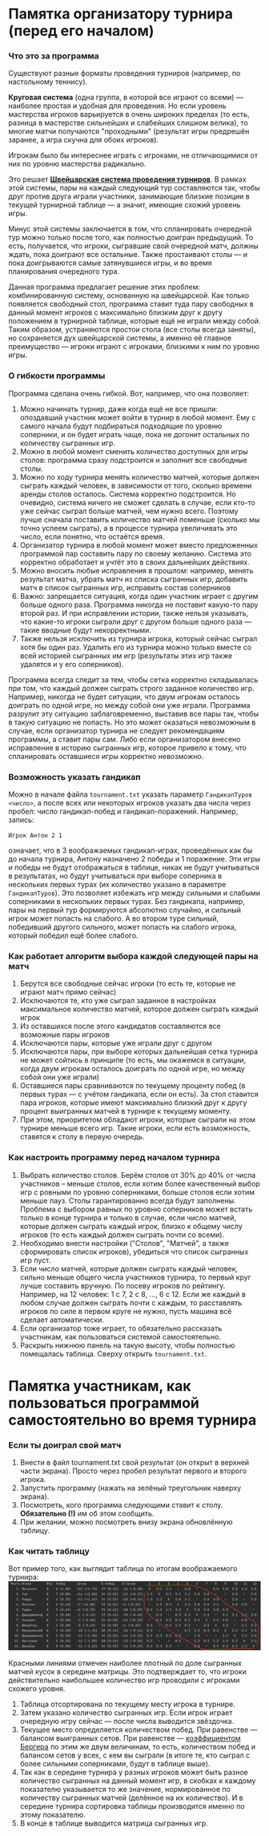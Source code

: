 # Памятка организатору турнира (перед его началом)

### Что это за программа

Существуют разные форматы проведения турниров (например, по настольному теннису).

**Круговая система** (одна группа, в которой все играют со всеми) — наиболее простая и удобная для проведения.
Но если уровень мастерства игроков варьируется в очень широких пределах (то есть, разница в мастерстве
сильнейших и слабейших слишком велика), то многие матчи
получаются "проходными" (результат игры предрешён заранее, а игра скучна для обоих игроков).

Игрокам было бы интереснее играть с игроками, не отличающимися от них по уровню мастерства радикально.

Это решает **[Швейцарская система проведения турниров](https://ru.wikipedia.org/wiki/Швейцарская_система)**.
В рамках этой системы, пары на каждый следующий тур составляются так, чтобы друг против друга играли участники, занимающие близкие позиции
в текущей турнирной таблице — а значит, имеющие схожий уровень игры.

Минус этой системы заключается в том, что спланировать очередной тур можно только после того, как полностью доигран предыдущий. То есть,
получается, что игроки, сыгравшие свой очередной матч, должны ждать, пока доиграют все остальные. Также простаивают столы — и пока
доигрываются самые затянувшиеся игры, и во время планирования очередного тура.

Данная программа предлагает решение этих проблем: комбинированную систему, основанную на швейцарской. Как только появляется свободный стол,
программа ставит туда пару свободных в данный момент игроков с максимально близким друг к другу положением в турнирной таблице, которые
ещё не играли между собой. Таким образом, устраняются простои стола (все столы всегда заняты), но сохраняется дух швейцарской системы, а
именно её главное преимущество — игроки играют с игроками, близкими к ним по уровню игры.

### О гибкости программы

Программа сделана очень гибкой. Вот, например, что она позволяет:

1. Можно начинать турнир, даже когда ещё не все пришли: опоздавший участник может войти в турнир в любой момент.
   Ему с самого начала будут подбираться подходящие по уровню соперники, и он будет играть чаще,
   пока не догонит остальных по количеству сыгранных игр.
2. Можно в любой момент сменить количество доступных для игры столов: программа сразу подстроится и заполнит все свободные столы.
3. Можно по ходу турнира менять количество матчей, которые должен сыграть каждый человек, в зависимости от того, сколько времени аренды
   столов осталось. Система корректно подстроится. Но очевидно, система ничего не сможет сделать в случае,
   если кто-то уже сейчас сыграл больше матчей, чем нужно всего. Поэтому лучше сначала поставить количество матчей поменьше (сколько мы
   точно успеем сыграть), а в процессе турнира увеличивать это число, если понятно, что остаётся время.
4. Организатор турнира в любой момент может вместо предложенных программой пар составить пару по своему желанию. Система это корректно
   обработает и учтёт это в своих дальнейших действиях.
5. Можно вносить любые исправления в прошлом: например, менять результат матча, убрать матч из списка сыгранных игр, добавить матч в
   список сыгранных игр, исправить состав соперников
6. Важно: запрещается ситуация, когда один участник играет с другим больше одного раза. Программа никогда не поставит какую-то пару второй
   раз. И при
   исправлении истории, также нельзя указывать, что какие-то игроки сыграли друг с другом больше одного раза — такие вводные будут
   некорректными.
7. Также нельзя исключить из турнира игрока, который сейчас сыграл хотя бы один раз. Удалить его из турнира можно только вместе
   со всей историей сыгранных им игр (результаты этих игр также удалятся и у его соперников).

Программа всегда следит за тем, чтобы сетка корректно складывалась при том, что каждый должен сыграть строго заданное количество игр.
Например, никогда не будет ситуации, что двум игрокам осталось доиграть по одной игре, но между собой они уже играли. Программа разрулит
эту ситуацию заблаговременно, выставив все пары так, чтобы в такую ситуацию не попасть.
Но это может оказаться невозможным в случае, если организатор турнира не следует рекомендациям программы, а ставит пары сам. Либо если
организатором внесено исправление в историю сыгранных игр, которое привело к тому, что спланировать оставшиеся игры корректно невозможно.

### Возможность указать гандикап

Можно в начале файла `tournament.txt` указать параметр `ГандикапТуров <число>`, а после всех или некоторых игроков
указать два числа через пробел: число гандикап-побед и гандикап-поражений. Например, запись:
```csv
Игрок Антон 2 1
```
означает, что в 3 воображаемых гандикап-играх, проведённых как бы до начала турнира, Антону назначено 2 победы и 1 поражение. 
Эти игры и победы не будут отображаться в таблице, никак не будут учитываться в результатах, но будут учитываться при выборе
соперника в нескольких первых турах (их количество указано в параметре `ГандикапТуров`).
Это позволяет избежать игр между сильными и слабыми соперниками в нескольких первых турах. Без гандикапа, например, пары на первый тур
формируются абсолютно случайно, и сильный игрок может попасть на слабого. А во втором туре сильный, победивший другого сильного, может
попасть на слабого игрока, который победил ещё более слабого.

### Как работает алгоритм выбора каждой следующей пары на матч

1. Берутся все свободные сейчас игроки (то есть те, которые не играют матч прямо сейчас)
2. Исключаются те, кто уже сыграл заданное в настройках максимальное количество матчей, которое должен сыграть каждый игрок
3. Из оставшихся после этого кандидатов составляются все возможные пары игроков
4. Исключаются пары, которые уже играли друг с другом
5. Исключаются пары, при выборе которых дальнейшая сетка турнира не может сойтись в принципе
   (то есть, мы окажемся в ситуации, когда двум игрокам осталось доиграть по одной игре, но между собой они уже играли)
6. Оставшиеся пары сравниваются по текущему проценту побед (в первых турах — с учётом гандикапа, если он есть).
   За стол ставится пара игроков, которые имеют максимально близкий друг к другу процент выигранных матчей в турнире к текущему моменту.
7. При этом, приоритетом обладают игроки, которые сыграли на этом турнире меньше всего игр. Такие игроки, если есть возможность,
   ставятся к столу в первую очередь.

### Как настроить программу перед началом турнира

1. Выбрать количество столов.
   Берём столов от 30% до 40% от числа участников – меньше столов, если хотим более качественный выбор игр с ровными по уровню соперниками,
   больше столов если хотим меньше пауз. Столы гарантированно всегда будут заполнены.
   Проблема с выбором равных по уровню соперников может встать только в конце турнира и только в случае, если число матчей,
   которые должен сыграть каждый игрок, близко к общему числу игроков (то есть каждый должен сыграть почти со всеми).
2. Необходимо внести настройки ("Столов", "Матчей", а также сформировать список игроков), убедиться что список сыгранных игр пуст.
3. Если число матчей, которые должен сыграть каждый человек, сильно меньше общего числа участников турнира, то первый круг лучше
   составить вручную. По посеву игроков по рейтингу. Например, на 12 человек: 1 с 7, 2 с 8, ..., 6 с 12.
   Если же каждый в любом случае должен сыграть почти с каждым, то расставлять игроков по силе в первом круге не нужно,
   пусть машина всё сделает автоматически.
4. Если организатор тоже играет, то обязательно рассказать участникам, как пользоваться системой самостоятельно.
5. Раскрыть нижнюю панель на такую высоту, чтобы полностью помещалась таблица. Сверху открыть `tournament.txt`.

# Памятка участникам, как пользоваться программой самостоятельно во время турнира

### Если ты доиграл свой матч

1. Внести в файл tournament.txt свой результат (он открыт в верхней части экрана). Просто через пробел результат первого и второго игрока.
2. Запустить программу (нажать на зелёный треугольник наверху экрана).
3. Посмотреть, кого программа следующими ставит к столу. **Обязательно (!)** им об этом сообщить.
4. При желании, можно посмотреть внизу экрана обновлённую таблицу.

### Как читать таблицу

Вот пример того, как выглядит таблица по итогам воображаемого турнира:
![Таблица](example.png)

Красными линиями отмечен наиболее плотный по доле сыгранных матчей кусок в середине матрицы. Это подтверждает то, что игроки
действительно наибольшее количество игр проводили с игроками схожего уровня.

1. Таблица отсортирована по текущему месту игрока в турнире.
2. Затем указано количество сыгранных игр. Если игрок играет очередную игру сейчас — после числа выводится звёздочка.
3. Текущее место определяется количеством побед. При равенстве — балансом выигранных сетов.
   При равенстве — [коэффициентом Бергера](https://ru.m.wikipedia.org/wiki/Коэффициент_Бергера) по этим же двум величинам, то есть,
   количеством побед и балансом сетов у всех, с кем вы сыграли (в итоге те, кто сыграл с более сильными соперниками, будут в таблице выше).
4. Так как в середине турнира у разных игроков может быть разное количество сыгранных на данный момент игр, в скобках к каждому показателю
   указывается то же значение, нормированное по количеству сыгранных матчей (делённое на их количество).
   И в середине турнира сортировка таблицы производится именно по этому показателю.
5. В конце в таблице выводится матрица сыгранных игр.

